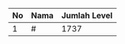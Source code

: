 | No | Nama            | Jumlah Level |
|----|-----------------|--------------|
| 1  | #    |    1737        |
